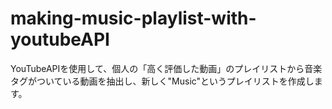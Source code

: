 # making-music-playlist-with-youtubeAPI

YouTubeAPIを使用して、個人の「高く評価した動画」のプレイリストから音楽タグがついている動画を抽出し、新しく"Music"というプレイリストを作成します。
